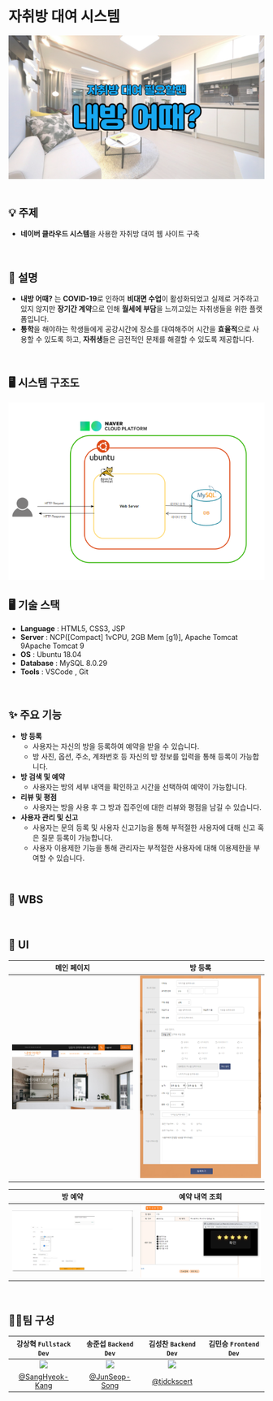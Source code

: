 # 자취방 대여 시스템
<div align = "center">
  <img src = "https://github.com/SangHyeok-Kang/DataRepository/blob/3c52b3dd4790332c96966e645d099ba4123a3b34/%EB%82%B4%EB%B0%A9%EC%96%B4%EB%95%8C/banner.png">
</div>

<br>

## 💡 주제

- **네이버 클라우드 시스템**을 사용한 자취방 대여 웹 사이트 구축

<br>

## 📝 설명

- **내방 어때?** 는 **COVID-19**로 인하여 **비대면 수업**이 활성화되었고 실제로 거주하고 있지 않지만 **장기간 계약**으로 인해 **월세에 부담**을 느끼고있는 자취생들을 위한 플랫폼입니다.
- **통학**을 해야하는 학생들에게 공강시간에 장소를 대여해주어 시간을 **효율적**으로 사용할 수 있도록 하고, **자취생**들은 금전적인 문제를 해결할 수 있도록 제공합니다. 

<br>

## 🖥️ 시스템 구조도

<div align = "center">
  <img src = "https://github.com/SangHyeok-Kang/DataRepository/blob/9b7f711b74b3c595006fc3519018d4a78a480fa1/%EB%82%B4%EB%B0%A9%EC%96%B4%EB%95%8C/system.png">
</div>

## 🖥️ 기술 스택
- **Language** : HTML5, CSS3, JSP
- **Server** :  NCP([Compact] 1vCPU, 2GB Mem [g1)], Apache Tomcat 9Apache Tomcat 9
- **OS** : Ubuntu 18.04
- **Database** : MySQL 8.0.29 
- **Tools** : VSCode , Git

<br>

## ✨ 주요 기능

- **방 등록**
    - 사용자는 자신의 방을 등록하여 예약을 받을 수 있습니다.
    - 방 사진, 옵션, 주소, 계좌번호 등 자신의 방 정보를 입력을 통해 등록이 가능합니다.
- **방 검색 및 예약**
    - 사용자는 방의 세부 내역을 확인하고 시간을 선택하여 예약이 가능합니다.
- **리뷰 및 평점**
    - 사용자는 방을 사용 후 그 방과 집주인에 대한 리뷰와 평점을 남길 수 있습니다.
- **사용자 관리 및 신고**
    - 사용자는 문의 등록 및 사용자 신고기능을 통해 부적절한 사용자에 대해 신고 혹은 질문 등록이 가능합니다.
    - 사용자 이용제한 기능을 통해 관리자는 부적절한 사용자에 대해 이용제한을 부여할 수 있습니다.
<br>

## 📙 WBS
<div align = "center">
  <img src = "">
</div>

<!--
## 📘 ERD
<div align = "center">
  <img src = "">
</div>
-->

## 📲 UI

<div align = "center">
  
| 메인 페이지 | 방 등록 |
| :---: | :---: |
| <img width="350" alt="메인페이지" src="https://github.com/SangHyeok-Kang/DataRepository/blob/9b7f711b74b3c595006fc3519018d4a78a480fa1/%EB%82%B4%EB%B0%A9%EC%96%B4%EB%95%8C/%EB%A9%94%EC%9D%B8%ED%8E%98%EC%9D%B4%EC%A7%80.png"> | <img width="350" alt="방 등록" src="https://github.com/SangHyeok-Kang/DataRepository/blob/b89867881039ab86c66d46a188aecd691574d3a2/%EB%82%B4%EB%B0%A9%EC%96%B4%EB%95%8C/%EB%B0%A9%20%EB%93%B1%EB%A1%9D%20%ED%99%94%EB%A9%B4.png"> |

| 방 예약 | 예약 내역 조회 |
| :---: | :---: |
| <img width="350" alt="방 예약" src="https://github.com/SangHyeok-Kang/DataRepository/blob/b89867881039ab86c66d46a188aecd691574d3a2/%EB%82%B4%EB%B0%A9%EC%96%B4%EB%95%8C/%EC%98%88%EC%95%BD%20%ED%8E%98%EC%9D%B4%EC%A7%80.png"> | <img width="350" alt="예약 내역 조회" src="https://github.com/SangHyeok-Kang/DataRepository/blob/b89867881039ab86c66d46a188aecd691574d3a2/%EB%82%B4%EB%B0%A9%EC%96%B4%EB%95%8C/%EC%98%88%EC%95%BD%20%EB%82%B4%EC%97%AD%20%EC%A1%B0%ED%9A%8C.png"> |

</div>

<br>

## 👨‍👦팀 구성
<div align="center">

|강상혁 ``` Fullstack Dev ```| 송준섭 ```Backend Dev``` | 김성찬 ```Backend Dev``` | 김민승 ```Frontend Dev``` |
|:-:|:-:|:-:|:-:|
| <img src="https://avatars.githubusercontent.com/u/104892909?s=400&v=4" width=130> | <img src="https://avatars.githubusercontent.com/u/115469010?v=4" width=130> | <img src="https://avatars.githubusercontent.com/u/115801420?v=4" width=130> |
| [@SangHyeok-Kang](https://github.com/SangHyeok-Kang)| [@JunSeop-Song](https://github.com/Junseop-Song)| [@tjdckscert](https://github.com/tjdckscert)|

